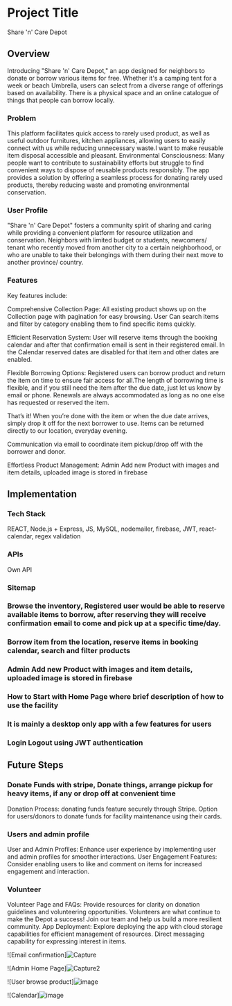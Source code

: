 # Project Title

Share 'n' Care Depot

## Overview

Introducing "Share 'n' Care Depot," an app designed for neighbors to donate or borrow various items for free. Whether it's a camping tent for a week or beach Umbrella, users can select from a diverse range of offerings based on availability.
There is a physical space and an online catalogue of things that people can borrow locally.

### Problem

This platform facilitates quick access to rarely used product, as well as useful outdoor furnitures, kitchen appliances, allowing users to easily connect with us while reducing unnecessary waste.I want to make reusable item disposal accessible and pleasant.
Environmental Consciousness: Many people want to contribute to sustainability efforts but struggle to find convenient ways to dispose of reusable products responsibly. The app provides a solution by offering a seamless process for donating rarely used products, thereby reducing waste and promoting environmental conservation.

### User Profile

"Share 'n' Care Depot" fosters a community spirit of sharing and caring while providing a convenient platform for resource utilization and conservation. Neighbors with limited budget or students, newcomers/ tenant who recently moved from another city to a certain neighborhood, or who are unable to take their belongings with them during their next move to another province/ country.

### Features
Key features include:

Comprehensive Collection Page: All existing product shows up on the Collection page with pagination for easy browsing. User Can search items and filter by category enabling them to find specific items quickly.

Efficient Reservation System: User will reserve items through the booking calendar and after that confirmation email is sent in their registered email. 
In the Calendar reserved dates are disabled for that item and other dates are enabled.

Flexible Borrowing Options: Registered users can borrow product and return the item on time to ensure fair access for all.The length of borrowing time is flexible, and if you still need the item after the due date, just let us know by email or phone. Renewals are always accommodated as long as no one else has requested or reserved the item.

That’s it! When you’re done with the item or when the due date arrives, simply drop it off for the next borrower to use. Items can be returned directly to our location, everyday evening.

Communication via email to coordinate item pickup/drop off with the borrower and donor.

Effortless Product Management: Admin Add new Product with images and item details, uploaded image is stored in firebase

## Implementation

### Tech Stack

REACT, Node.js + Express, JS, MySQL, nodemailer, firebase, JWT, react-calendar, regex validation

### APIs
Own API

### Sitemap

### Browse the inventory, Registered user would be able to reserve available items to borrow, after reserving they will receive confirmation email to come and pick up at a specific time/day.

### Borrow item from the location, reserve items in booking calendar, search and filter products

### Admin Add new Product with images and item details, uploaded image is stored in firebase

### How to Start with Home Page where brief description of how to use the facility
### It is mainly a desktop only app with a few features for users

### Login Logout using JWT authentication

## Future Steps

### Donate Funds with stripe, Donate things, arrange pickup for heavy items, if any or drop off at convenient time

Donation Process: donating funds feature securely through Stripe. Option for users/donors to donate funds for facility maintenance using their cards.

### Users and admin profile
User and Admin Profiles: Enhance user experience by implementing user and admin profiles for smoother interactions.
User Engagement Features: Consider enabling users to like and comment on items for increased engagement and interaction.

### Volunteer

Volunteer Page and FAQs: Provide resources for clarity on donation guidelines and volunteering opportunities.
Volunteers are what continue to make the Depot a success! Join our team and help us build a more resilient community.
App Deployment: Explore deploying the app with cloud storage capabilities for efficient management of resources.
Direct messaging capability for expressing interest in items.

![Email confirmation]![Capture](https://github.com/ArpitaDeb/arpitadeb-share-n-care-depot/assets/40507760/d308c16c-ec2b-47ef-8b2f-360a9d34194c)


![Admin Home Page]![Capture2](https://github.com/ArpitaDeb/arpitadeb-share-n-care-depot/assets/40507760/b5e8b3ae-1637-46a2-87c7-157f28556b45)


![User browse product]![image](https://github.com/ArpitaDeb/arpitadeb-share-n-care-depot/assets/40507760/63e341ea-9312-4cd5-974e-5d522f575f05)


![Calendar]![image](https://github.com/ArpitaDeb/arpitadeb-share-n-care-depot/assets/40507760/6c4b73bc-c197-4c56-a95e-adf83cf49cb0)

